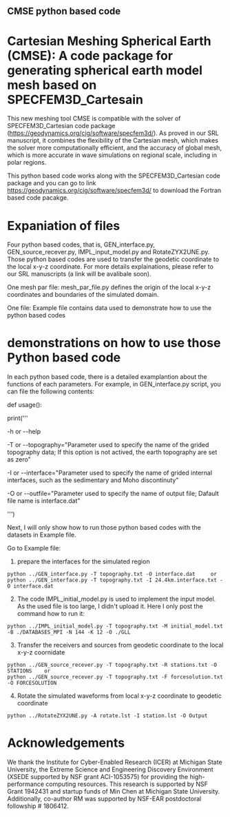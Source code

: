 ## CMSE python based code
# Cartesian Meshing Spherical Earth (CMSE): A code package for generating spherical earth model mesh based on SPECFEM3D_Cartesain 

This new meshing tool CMSE is compatible with the solver of SPECFEM3D_Cartesian code package (https://geodynamics.org/cig/software/specfem3d/). As proved in our SRL manuscript, it combines the flexibility of the Cartesian mesh, which makes the solver more computationally efficient, and the accuracy of global mesh, which is more accurate in wave simulations on regional scale, including in polar regions.

This python based code works along with the SPECFEM3D_Cartesian code package and you can go to link https://geodynamics.org/cig/software/specfem3d/ to download the Fortran based code pacakge. 

# Expaniation of files 
 Four python based codes, that is, GEN_interface.py, GEN_source_recever.py, IMPL_input_model.py and RotateZYX2UNE.py. Those python based codes are used to  transfer the geodetic coordinate to the local x-y-z coordinate. For more details explainations, please refer to our SRL manuscripts (a link will be avalibale soon).
 
 One mesh par file: mesh_par_file.py defines the origin of the local x-y-z coordinates and boundaries of the simulated domain. 
 
 One file: Example file contains data used to demonstrate how to use the python based codes

# demonstrations on how to use those Python based code

In each python based code, there is a detailed examplantion about the functions of each parameters. For example, in GEN_interface.py script, you can file the following contents: 

def usage():

   print('''
   
-h or --help

-T or --topography="Parameter used to specify the name of the grided topography data; If this option is not actived, the earth topography are set as zero"

-I or --interface="Parameter used to specify the name of grided internal interfaces, such as the sedimentary and Moho discontinuty"

-O or --outfile="Parameter used to specify the name of output file; Dafault file name is interface.dat"

''')

Next, I will only show how to run those python based codes with the datasets in Example file.

Go to Example file:
1. prepare the interfaces for the simulated region 

```
python ../GEN_interface.py -T topography.txt -O interface.dat     or  
python ../GEN_interface.py -T topography.txt -I 24.4km.interface.txt -O interface.dat
```    
2. The code IMPL_initial_model.py is used to implement the input model. As the used file is too large, I didn't upload it. Here I only post the command how to run it:
```
python ../IMPL_initial_model.py -T topography.txt -M initial_model.txt -B ./DATABASES_MPI -N 144 -K 12 -O ./GLL
```


3. Transfer the receivers and sources from geodetic coordinate to the local x-y-z coornidate
```
python ../GEN_source_recever.py -T topography.txt -R stations.txt -O STATIONS    or
python ../GEN_source_recever.py -T topography.txt -F forcesolution.txt -O FORCESOLUTION
```

4. Rotate the simulated waveforms from local x-y-z coordinate to geodetic coordinate
```
python ../RotateZYX2UNE.py -A rotate.lst -I station.lst -O Output
```

# Acknowledgements
We thank the Institute for Cyber-Enabled Research (ICER) at Michigan State University, the Extreme Science and Engineering Discovery Environment (XSEDE supported by NSF grant ACI-1053575) for providing the high-performance computing resources. This research is supported by NSF Grant 1942431 and startup funds of Min Chen at Michigan State University. Additionally, co-author RM was supported by NSF-EAR postdoctoral followship # 1806412.

